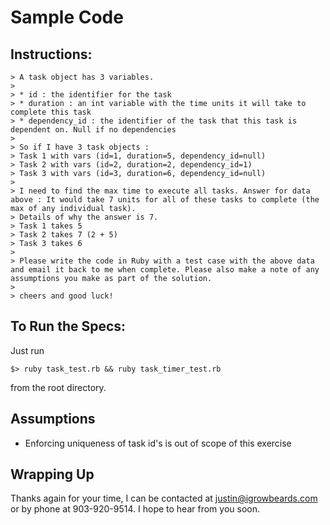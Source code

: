 # Sample Code

## Instructions:

    > A task object has 3 variables.
    >
    > * id : the identifier for the task
    > * duration : an int variable with the time units it will take to complete this task
    > * dependency_id : the identifier of the task that this task is dependent on. Null if no dependencies
    >
    > So if I have 3 task objects :
    > Task 1 with vars (id=1, duration=5, dependency_id=null)
    > Task 2 with vars (id=2, duration=2, dependency_id=1)
    > Task 3 with vars (id=3, duration=6, dependency_id=null)
    >
    > I need to find the max time to execute all tasks. Answer for data above : It would take 7 units for all of these tasks to complete (the max of any individual task).
    > Details of why the answer is 7.
    > Task 1 takes 5
    > Task 2 takes 7 (2 + 5)
    > Task 3 takes 6
    >
    > Please write the code in Ruby with a test case with the above data and email it back to me when complete. Please also make a note of any assumptions you make as part of the solution.
    >
    > cheers and good luck!

## To Run the Specs:

Just run

```
$> ruby task_test.rb && ruby task_timer_test.rb
```

from the root directory.

## Assumptions
  * Enforcing uniqueness of task id's is out of scope of this exercise

## Wrapping Up

Thanks again for your time, I can be contacted at justin@igrowbeards.com or by phone at 903-920-9514. I hope to hear from you soon.


